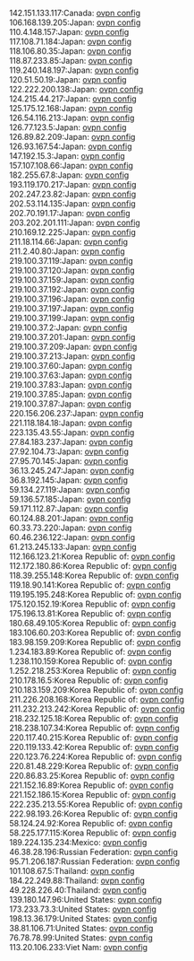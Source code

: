 142.151.133.117:Canada: [ovpn config](vpn/142_151_133_117.ovpn)  
106.168.139.205:Japan: [ovpn config](vpn/106_168_139_205.ovpn)  
110.4.148.157:Japan: [ovpn config](vpn/110_4_148_157.ovpn)  
117.108.71.184:Japan: [ovpn config](vpn/117_108_71_184.ovpn)  
118.106.80.35:Japan: [ovpn config](vpn/118_106_80_35.ovpn)  
118.87.233.85:Japan: [ovpn config](vpn/118_87_233_85.ovpn)  
119.240.148.197:Japan: [ovpn config](vpn/119_240_148_197.ovpn)  
120.51.50.19:Japan: [ovpn config](vpn/120_51_50_19.ovpn)  
122.222.200.138:Japan: [ovpn config](vpn/122_222_200_138.ovpn)  
124.215.44.217:Japan: [ovpn config](vpn/124_215_44_217.ovpn)  
125.175.12.168:Japan: [ovpn config](vpn/125_175_12_168.ovpn)  
126.54.116.213:Japan: [ovpn config](vpn/126_54_116_213.ovpn)  
126.77.123.5:Japan: [ovpn config](vpn/126_77_123_5.ovpn)  
126.89.82.209:Japan: [ovpn config](vpn/126_89_82_209.ovpn)  
126.93.167.54:Japan: [ovpn config](vpn/126_93_167_54.ovpn)  
147.192.15.3:Japan: [ovpn config](vpn/147_192_15_3.ovpn)  
157.107.108.66:Japan: [ovpn config](vpn/157_107_108_66.ovpn)  
182.255.67.8:Japan: [ovpn config](vpn/182_255_67_8.ovpn)  
193.119.170.217:Japan: [ovpn config](vpn/193_119_170_217.ovpn)  
202.247.23.82:Japan: [ovpn config](vpn/202_247_23_82.ovpn)  
202.53.114.135:Japan: [ovpn config](vpn/202_53_114_135.ovpn)  
202.70.191.17:Japan: [ovpn config](vpn/202_70_191_17.ovpn)  
203.202.201.111:Japan: [ovpn config](vpn/203_202_201_111.ovpn)  
210.169.12.225:Japan: [ovpn config](vpn/210_169_12_225.ovpn)  
211.18.114.66:Japan: [ovpn config](vpn/211_18_114_66.ovpn)  
211.2.40.80:Japan: [ovpn config](vpn/211_2_40_80.ovpn)  
219.100.37.119:Japan: [ovpn config](vpn/219_100_37_119.ovpn)  
219.100.37.120:Japan: [ovpn config](vpn/219_100_37_120.ovpn)  
219.100.37.159:Japan: [ovpn config](vpn/219_100_37_159.ovpn)  
219.100.37.192:Japan: [ovpn config](vpn/219_100_37_192.ovpn)  
219.100.37.196:Japan: [ovpn config](vpn/219_100_37_196.ovpn)  
219.100.37.197:Japan: [ovpn config](vpn/219_100_37_197.ovpn)  
219.100.37.199:Japan: [ovpn config](vpn/219_100_37_199.ovpn)  
219.100.37.2:Japan: [ovpn config](vpn/219_100_37_2.ovpn)  
219.100.37.201:Japan: [ovpn config](vpn/219_100_37_201.ovpn)  
219.100.37.209:Japan: [ovpn config](vpn/219_100_37_209.ovpn)  
219.100.37.213:Japan: [ovpn config](vpn/219_100_37_213.ovpn)  
219.100.37.60:Japan: [ovpn config](vpn/219_100_37_60.ovpn)  
219.100.37.63:Japan: [ovpn config](vpn/219_100_37_63.ovpn)  
219.100.37.83:Japan: [ovpn config](vpn/219_100_37_83.ovpn)  
219.100.37.85:Japan: [ovpn config](vpn/219_100_37_85.ovpn)  
219.100.37.87:Japan: [ovpn config](vpn/219_100_37_87.ovpn)  
220.156.206.237:Japan: [ovpn config](vpn/220_156_206_237.ovpn)  
221.118.184.18:Japan: [ovpn config](vpn/221_118_184_18.ovpn)  
223.135.43.55:Japan: [ovpn config](vpn/223_135_43_55.ovpn)  
27.84.183.237:Japan: [ovpn config](vpn/27_84_183_237.ovpn)  
27.92.104.73:Japan: [ovpn config](vpn/27_92_104_73.ovpn)  
27.95.70.145:Japan: [ovpn config](vpn/27_95_70_145.ovpn)  
36.13.245.247:Japan: [ovpn config](vpn/36_13_245_247.ovpn)  
36.8.192.145:Japan: [ovpn config](vpn/36_8_192_145.ovpn)  
59.134.27.119:Japan: [ovpn config](vpn/59_134_27_119.ovpn)  
59.136.57.185:Japan: [ovpn config](vpn/59_136_57_185.ovpn)  
59.171.112.87:Japan: [ovpn config](vpn/59_171_112_87.ovpn)  
60.124.88.201:Japan: [ovpn config](vpn/60_124_88_201.ovpn)  
60.33.73.220:Japan: [ovpn config](vpn/60_33_73_220.ovpn)  
60.46.236.122:Japan: [ovpn config](vpn/60_46_236_122.ovpn)  
61.213.245.133:Japan: [ovpn config](vpn/61_213_245_133.ovpn)  
112.166.123.21:Korea Republic of: [ovpn config](vpn/112_166_123_21.ovpn)  
112.172.180.86:Korea Republic of: [ovpn config](vpn/112_172_180_86.ovpn)  
118.39.255.148:Korea Republic of: [ovpn config](vpn/118_39_255_148.ovpn)  
119.18.90.141:Korea Republic of: [ovpn config](vpn/119_18_90_141.ovpn)  
119.195.195.248:Korea Republic of: [ovpn config](vpn/119_195_195_248.ovpn)  
175.120.152.19:Korea Republic of: [ovpn config](vpn/175_120_152_19.ovpn)  
175.196.13.81:Korea Republic of: [ovpn config](vpn/175_196_13_81.ovpn)  
180.68.49.105:Korea Republic of: [ovpn config](vpn/180_68_49_105.ovpn)  
183.106.60.203:Korea Republic of: [ovpn config](vpn/183_106_60_203.ovpn)  
183.98.159.209:Korea Republic of: [ovpn config](vpn/183_98_159_209.ovpn)  
1.234.183.89:Korea Republic of: [ovpn config](vpn/1_234_183_89.ovpn)  
1.238.110.159:Korea Republic of: [ovpn config](vpn/1_238_110_159.ovpn)  
1.252.218.253:Korea Republic of: [ovpn config](vpn/1_252_218_253.ovpn)  
210.178.16.5:Korea Republic of: [ovpn config](vpn/210_178_16_5.ovpn)  
210.183.159.209:Korea Republic of: [ovpn config](vpn/210_183_159_209.ovpn)  
211.226.208.168:Korea Republic of: [ovpn config](vpn/211_226_208_168.ovpn)  
211.232.213.242:Korea Republic of: [ovpn config](vpn/211_232_213_242.ovpn)  
218.232.125.18:Korea Republic of: [ovpn config](vpn/218_232_125_18.ovpn)  
218.238.107.34:Korea Republic of: [ovpn config](vpn/218_238_107_34.ovpn)  
220.117.40.215:Korea Republic of: [ovpn config](vpn/220_117_40_215.ovpn)  
220.119.133.42:Korea Republic of: [ovpn config](vpn/220_119_133_42.ovpn)  
220.123.76.224:Korea Republic of: [ovpn config](vpn/220_123_76_224.ovpn)  
220.81.48.229:Korea Republic of: [ovpn config](vpn/220_81_48_229.ovpn)  
220.86.83.25:Korea Republic of: [ovpn config](vpn/220_86_83_25.ovpn)  
221.152.16.89:Korea Republic of: [ovpn config](vpn/221_152_16_89.ovpn)  
221.152.186.15:Korea Republic of: [ovpn config](vpn/221_152_186_15.ovpn)  
222.235.213.55:Korea Republic of: [ovpn config](vpn/222_235_213_55.ovpn)  
222.98.193.26:Korea Republic of: [ovpn config](vpn/222_98_193_26.ovpn)  
58.124.24.92:Korea Republic of: [ovpn config](vpn/58_124_24_92.ovpn)  
58.225.177.115:Korea Republic of: [ovpn config](vpn/58_225_177_115.ovpn)  
189.224.135.234:Mexico: [ovpn config](vpn/189_224_135_234.ovpn)  
46.38.28.196:Russian Federation: [ovpn config](vpn/46_38_28_196.ovpn)  
95.71.206.187:Russian Federation: [ovpn config](vpn/95_71_206_187.ovpn)  
101.108.67.5:Thailand: [ovpn config](vpn/101_108_67_5.ovpn)  
184.22.249.88:Thailand: [ovpn config](vpn/184_22_249_88.ovpn)  
49.228.226.40:Thailand: [ovpn config](vpn/49_228_226_40.ovpn)  
139.180.147.96:United States: [ovpn config](vpn/139_180_147_96.ovpn)  
173.233.73.3:United States: [ovpn config](vpn/173_233_73_3.ovpn)  
198.13.36.179:United States: [ovpn config](vpn/198_13_36_179.ovpn)  
38.81.106.71:United States: [ovpn config](vpn/38_81_106_71.ovpn)  
76.78.78.99:United States: [ovpn config](vpn/76_78_78_99.ovpn)  
113.20.106.233:Viet Nam: [ovpn config](vpn/113_20_106_233.ovpn)  
